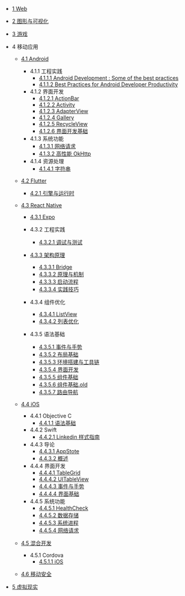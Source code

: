   - [1 Web](/Web/README.md)
    
  - [2 图形与可视化](/图形与可视化/README.md)
    
  - [3 游戏](/游戏/README.md)
    
  - 4 移动应用
    - [4.1 Android](/移动应用/Android/README.md)
      - 4.1.1 工程实践
        - [4.1.1.1 Android Development : Some of the best practices](/移动应用/Android/工程实践/Android%20Development%20:%20Some%20of%20the%20best%20practices.md)
        - [4.1.1.2 Best Practices for Android Developer Productivity](/移动应用/Android/工程实践/Best%20Practices%20for%20Android%20Developer%20Productivity.md)
      - 4.1.2 界面开发
        - [4.1.2.1 ActionBar](/移动应用/Android/界面开发/ActionBar.md)
        - [4.1.2.2 Activity](/移动应用/Android/界面开发/Activity.md)
        - [4.1.2.3 AdapterView](/移动应用/Android/界面开发/AdapterView.md)
        - [4.1.2.4 Gallery](/移动应用/Android/界面开发/Gallery.md)
        - [4.1.2.5 RecycleView](/移动应用/Android/界面开发/RecycleView.md)
        - [4.1.2.6 界面开发基础](/移动应用/Android/界面开发/界面开发基础.md)
      - 4.1.3 系统功能
        - [4.1.3.1 网络请求](/移动应用/Android/系统功能/网络请求.md)
        - [4.1.3.2 高性能 OkHttp](/移动应用/Android/系统功能/高性能%20OkHttp.md)
      - 4.1.4 资源处理
        - [4.1.4.1 字符串](/移动应用/Android/资源处理/字符串.md)
    - [4.2 Flutter](/移动应用/Flutter/README.md)
      - [4.2.1 引擎与运行时](/移动应用/Flutter/引擎与运行时/README.md)
        
    - [4.3 React Native](/移动应用/React%20Native/README.md)
      - [4.3.1 Expo](/移动应用/React%20Native/Expo/README.md)
        
      - 4.3.2 工程实践
        - [4.3.2.1 调试与测试](/移动应用/React%20Native/工程实践/调试与测试.md)
      - [4.3.3 架构原理](/移动应用/React%20Native/架构原理/README.md)
        - [4.3.3.1 Bridge](/移动应用/React%20Native/架构原理/Bridge.md)
        - [4.3.3.2 原理与机制](/移动应用/React%20Native/架构原理/原理与机制.md)
        - [4.3.3.3 启动流程](/移动应用/React%20Native/架构原理/启动流程.md)
        - [4.3.3.4 实践技巧](/移动应用/React%20Native/架构原理/实践技巧.md)
      - 4.3.4 组件优化
        - [4.3.4.1 ListView](/移动应用/React%20Native/组件优化/ListView.md)
        - [4.3.4.2 列表优化](/移动应用/React%20Native/组件优化/列表优化.md)
      - 4.3.5 语法基础
        - [4.3.5.1 事件与手势](/移动应用/React%20Native/语法基础/事件与手势.md)
        - [4.3.5.2 布局基础](/移动应用/React%20Native/语法基础/布局基础.md)
        - [4.3.5.3 环境搭建与工具链](/移动应用/React%20Native/语法基础/环境搭建与工具链.md)
        - [4.3.5.4 界面开发](/移动应用/React%20Native/语法基础/界面开发.md)
        - [4.3.5.5 组件基础](/移动应用/React%20Native/语法基础/组件基础.md)
        - [4.3.5.6 组件基础.old](/移动应用/React%20Native/语法基础/组件基础.old.md)
        - [4.3.5.7 路由导航](/移动应用/React%20Native/语法基础/路由导航.md)
    - [4.4 iOS](/移动应用/iOS/README.md)
      - 4.4.1 Objective C
        - [4.4.1.1 语法基础](/移动应用/iOS/Objective-C/语法基础.md)
      - 4.4.2 Swift
        - [4.4.2.1 Linkedin 样式指南](/移动应用/iOS/Swift/Linkedin%20样式指南.md)
      - 4.4.3 导论
        - [4.4.3.1 AppStote](/移动应用/iOS/导论/AppStote.md)
        - [4.4.3.2 概述](/移动应用/iOS/导论/概述.md)
      - 4.4.4 界面开发
        - [4.4.4.1 TableGrid](/移动应用/iOS/界面开发/TableGrid.md)
        - [4.4.4.2 UITableView](/移动应用/iOS/界面开发/UITableView.md)
        - [4.4.4.3 事件与手势](/移动应用/iOS/界面开发/事件与手势.md)
        - [4.4.4.4 界面基础](/移动应用/iOS/界面开发/界面基础.md)
      - 4.4.5 系统功能
        - [4.4.5.1 HealthCheck](/移动应用/iOS/系统功能/HealthCheck.md)
        - [4.4.5.2 数据存储](/移动应用/iOS/系统功能/数据存储.md)
        - [4.4.5.3 系统进程](/移动应用/iOS/系统功能/系统进程.md)
        - [4.4.5.4 网络请求](/移动应用/iOS/系统功能/网络请求.md)
    - [4.5 混合开发](/移动应用/混合开发/README.md)
      - 4.5.1 Cordova
        - [4.5.1.1 iOS](/移动应用/混合开发/Cordova/iOS.md)
    - [4.6 移动安全](/移动应用/移动安全/README.md)
      
  - [5 虚拟现实](/虚拟现实/README.md)
    